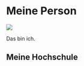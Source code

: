 <!DOCTYPE html>
<html lang="de">
<head>
<meta charset="utf-8">
<title>Meine erste Website</title>
</head>
<body>
<h1>Meine Person </h1>
<img src="portrait.jgeg">
<p> Das bin ich.</p>
<h2> Meine Hochschule</h2>
